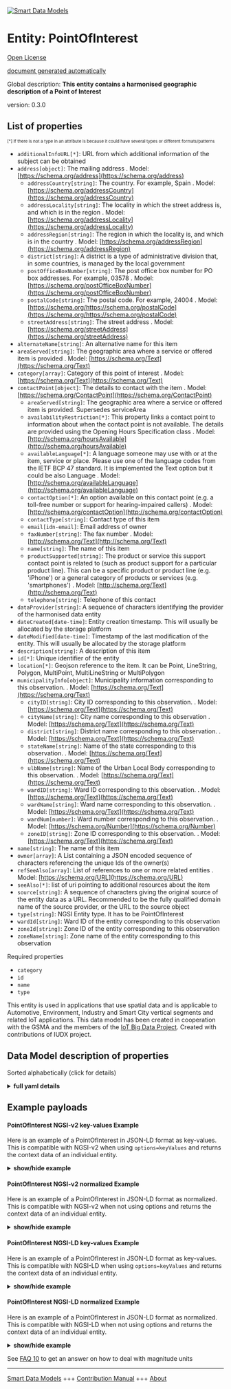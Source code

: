 <!-- 10-Header -->  
[![Smart Data Models](https://smartdatamodels.org/wp-content/uploads/2022/01/SmartDataModels_logo.png "Logo")](https://smartdatamodels.org)  
Entity: PointOfInterest  
=======================<!-- /10-Header -->  
<!-- 15-License -->  
[Open License](https://github.com/smart-data-models//dataModel.PointOfInterest/blob/master/PointOfInterest/LICENSE.md)  
[document generated automatically](https://docs.google.com/presentation/d/e/2PACX-1vTs-Ng5dIAwkg91oTTUdt8ua7woBXhPnwavZ0FxgR8BsAI_Ek3C5q97Nd94HS8KhP-r_quD4H0fgyt3/pub?start=false&loop=false&delayms=3000#slide=id.gb715ace035_0_60)  
<!-- /15-License -->  
<!-- 20-Description -->  
Global description: **This entity contains a harmonised geographic description of a Point of Interest**  
version: 0.3.0  
<!-- /20-Description -->  
<!-- 30-PropertiesList -->  

## List of properties  

<sup><sub>[*] If there is not a type in an attribute is because it could have several types or different formats/patterns</sub></sup>  
- `additionalInfoURL[*]`: URL from which additional information of the subject can be obtained  - `address[object]`: The mailing address  . Model: [https://schema.org/address](https://schema.org/address)	- `addressCountry[string]`: The country. For example, Spain  . Model: [https://schema.org/addressCountry](https://schema.org/addressCountry)  
	- `addressLocality[string]`: The locality in which the street address is, and which is in the region  . Model: [https://schema.org/addressLocality](https://schema.org/addressLocality)  
	- `addressRegion[string]`: The region in which the locality is, and which is in the country  . Model: [https://schema.org/addressRegion](https://schema.org/addressRegion)  
	- `district[string]`: A district is a type of administrative division that, in some countries, is managed by the local government    
	- `postOfficeBoxNumber[string]`: The post office box number for PO box addresses. For example, 03578  . Model: [https://schema.org/postOfficeBoxNumber](https://schema.org/postOfficeBoxNumber)  
	- `postalCode[string]`: The postal code. For example, 24004  . Model: [https://schema.org/https://schema.org/postalCode](https://schema.org/https://schema.org/postalCode)  
	- `streetAddress[string]`: The street address  . Model: [https://schema.org/streetAddress](https://schema.org/streetAddress)  
- `alternateName[string]`: An alternative name for this item  - `areaServed[string]`: The geographic area where a service or offered item is provided  . Model: [https://schema.org/Text](https://schema.org/Text)- `category[array]`: Category of this point of interest  . Model: [https://schema.org/Text](https://schema.org/Text)- `contactPoint[object]`: The details to contact with the item  . Model: [https://schema.org/ContactPoint](https://schema.org/ContactPoint)	- `areaServed[string]`: The geographic area where a service or offered item is provided. Supersedes serviceArea    
	- `availabilityRestriction[*]`: This property links a contact point to information about when the contact point is not available. The details are provided using the Opening Hours Specification class  . Model: [http://schema.org/hoursAvailable](http://schema.org/hoursAvailable)  
	- `availableLanguage[*]`: A language someone may use with or at the item, service or place. Please use one of the language codes from the IETF BCP 47 standard. It is implemented the Text option but it could be also Language  . Model: [http://schema.org/availableLanguage](http://schema.org/availableLanguage)  
	- `contactOption[*]`: An option available on this contact point (e.g. a toll-free number or support for hearing-impaired callers)  . Model: [http://schema.org/contactOption](http://schema.org/contactOption)  
	- `contactType[string]`: Contact type of this item    
	- `email[idn-email]`: Email address of owner    
	- `faxNumber[string]`: The fax number  . Model: [http://schema.org/Text](http://schema.org/Text)  
	- `name[string]`: The name of this item    
	- `productSupported[string]`: The product or service this support contact point is related to (such as product support for a particular product line). This can be a specific product or product line (e.g. 'iPhone') or a general category of products or services (e.g. 'smartphones')  . Model: [http://schema.org/Text](http://schema.org/Text)  
	- `telephone[string]`: Telephone of this contact    
- `dataProvider[string]`: A sequence of characters identifying the provider of the harmonised data entity  - `dateCreated[date-time]`: Entity creation timestamp. This will usually be allocated by the storage platform  - `dateModified[date-time]`: Timestamp of the last modification of the entity. This will usually be allocated by the storage platform  - `description[string]`: A description of this item  - `id[*]`: Unique identifier of the entity  - `location[*]`: Geojson reference to the item. It can be Point, LineString, Polygon, MultiPoint, MultiLineString or MultiPolygon  - `municipalityInfo[object]`: Municipality information corresponding to this observation.  . Model: [https://schema.org/Text](https://schema.org/Text)	- `cityID[string]`: City ID corresponding to this observation.  . Model: [https://schema.org/Text](https://schema.org/Text)  
	- `cityName[string]`: City name corresponding to this observation  . Model: [https://schema.org/Text](https://schema.org/Text)  
	- `district[string]`: District name corresponding to this observation.  . Model: [https://schema.org/Text](https://schema.org/Text)  
	- `stateName[string]`: Name of the state corresponding to this observation.  . Model: [https://schema.org/Text](https://schema.org/Text)  
	- `ulbName[string]`: Name of the Urban Local Body corresponding to this observation.  . Model: [https://schema.org/Text](https://schema.org/Text)  
	- `wardID[string]`: Ward ID corresponding to this observation.  . Model: [https://schema.org/Text](https://schema.org/Text)  
	- `wardName[string]`: Ward name corresponding to this observation.  . Model: [https://schema.org/Text](https://schema.org/Text)  
	- `wardNum[number]`: Ward number corresponding to this observation.  . Model: [https://schema.org/Number](https://schema.org/Number)  
	- `zoneID[string]`: Zone ID corresponding to this observation.  . Model: [https://schema.org/Text](https://schema.org/Text)  
- `name[string]`: The name of this item  - `owner[array]`: A List containing a JSON encoded sequence of characters referencing the unique Ids of the owner(s)  - `refSeeAlso[array]`: List of references to one or more related entities  . Model: [https://schema.org/URL](https://schema.org/URL)- `seeAlso[*]`: list of uri pointing to additional resources about the item  - `source[string]`: A sequence of characters giving the original source of the entity data as a URL. Recommended to be the fully qualified domain name of the source provider, or the URL to the source object  - `type[string]`: NGSI Entity type. It has to be PointOfInterest  - `wardId[string]`: Ward ID of the entity corresponding to this observation  - `zoneId[string]`: Zone ID of the entity corresponding to this observation  - `zoneName[string]`: Zone name of the entity corresponding to this observation  <!-- /30-PropertiesList -->  
<!-- 35-RequiredProperties -->  
Required properties  
- `category`  - `id`  - `name`  - `type`  <!-- /35-RequiredProperties -->  
<!-- 40-RequiredProperties -->  
This entity is used in applications that use spatial data and is applicable to Automotive, Environment, Industry and Smart City vertical segments and related IoT applications. This data model has been created in cooperation with the GSMA and the members of the [IoT Big Data Project](http://www.gsma.com/iot/iot-big-data/). Created with contributions of IUDX project.  
<!-- /40-RequiredProperties -->  
<!-- 50-DataModelHeader -->  
## Data Model description of properties  
Sorted alphabetically (click for details)  
<!-- /50-DataModelHeader -->  
<!-- 60-ModelYaml -->  
<details><summary><strong>full yaml details</strong></summary>    
```yaml  
PointOfInterest:    
  description: This entity contains a harmonised geographic description of a Point of Interest    
  properties:    
    additionalInfoURL:    
      anyOf:    
        - description: Identifier format of any NGSI entity    
          maxLength: 256    
          minLength: 1    
          pattern: ^[\w\-\.\{\}\$\+\*\[\]`|~^@!,:\\]+$    
          type: string    
          x-ngsi:    
            type: Property    
        - description: Identifier format of any NGSI entity    
          format: uri    
          type: string    
          x-ngsi:    
            type: Property    
      description: URL from which additional information of the subject can be obtained    
      x-ngsi:    
        type: Relationship    
    address:    
      description: The mailing address    
      properties:    
        addressCountry:    
          description: 'The country. For example, Spain'    
          type: string    
          x-ngsi:    
            model: https://schema.org/addressCountry    
            type: Property    
        addressLocality:    
          description: 'The locality in which the street address is, and which is in the region'    
          type: string    
          x-ngsi:    
            model: https://schema.org/addressLocality    
            type: Property    
        addressRegion:    
          description: 'The region in which the locality is, and which is in the country'    
          type: string    
          x-ngsi:    
            model: https://schema.org/addressRegion    
            type: Property    
        district:    
          description: 'A district is a type of administrative division that, in some countries, is managed by the local government'    
          type: string    
          x-ngsi:    
            type: Property    
        postOfficeBoxNumber:    
          description: 'The post office box number for PO box addresses. For example, 03578'    
          type: string    
          x-ngsi:    
            model: https://schema.org/postOfficeBoxNumber    
            type: Property    
        postalCode:    
          description: 'The postal code. For example, 24004'    
          type: string    
          x-ngsi:    
            model: https://schema.org/https://schema.org/postalCode    
            type: Property    
        streetAddress:    
          description: The street address    
          type: string    
          x-ngsi:    
            model: https://schema.org/streetAddress    
            type: Property    
        streetNr:    
          description: Number identifying a specific property on a public street    
          type: string    
          x-ngsi:    
            type: Property    
      type: object    
      x-ngsi:    
        model: https://schema.org/address    
        type: Property    
    alternateName:    
      description: An alternative name for this item    
      type: string    
      x-ngsi:    
        type: Property    
    areaServed:    
      description: The geographic area where a service or offered item is provided    
      type: string    
      x-ngsi:    
        model: https://schema.org/Text    
        type: Property    
    category:    
      description: Category of this point of interest    
      items:    
        type: string    
      minItems: 1    
      type: array    
      x-ngsi:    
        model: https://schema.org/Text    
        type: Property    
    contactPoint:    
      description: The details to contact with the item    
      properties:    
        areaServed:    
          description: The geographic area where a service or offered item is provided. Supersedes serviceArea    
          type: string    
          x-ngsi:    
            type: Property    
        availabilityRestriction:    
          anyOf:    
            - description: Array of identifiers format of any NGSI entity    
              items:    
                maxLength: 256    
                minLength: 1    
                pattern: ^[\w\-\.\{\}\$\+\*\[\]`|~^@!,:\\]+$    
                type: string    
              type: array    
              x-ngsi:    
                type: Property    
            - description: Array of identifiers format of any NGSI entity    
              items:    
                format: uri    
                type: string    
              type: array    
              x-ngsi:    
                type: Property    
          description: This property links a contact point to information about when the contact point is not available. The details are provided using the Opening Hours Specification class    
          x-ngsi:    
            model: http://schema.org/hoursAvailable    
            type: Relationship    
        availableLanguage:    
          anyOf:    
            - anyOf:    
                - type: string    
                - items:    
                    type: string    
                  type: array    
          description: 'A language someone may use with or at the item, service or place. Please use one of the language codes from the IETF BCP 47 standard. It is implemented the Text option but it could be also Language'    
          x-ngsi:    
            model: http://schema.org/availableLanguage    
            type: Property    
        contactOption:    
          anyOf:    
            - type: string    
            - items:    
                type: string    
              type: array    
          description: An option available on this contact point (e.g. a toll-free number or support for hearing-impaired callers)    
          x-ngsi:    
            model: http://schema.org/contactOption    
            type: Property    
        contactType:    
          description: Contact type of this item    
          type: string    
          x-ngsi:    
            type: Property    
        email:    
          description: Email address of owner    
          format: idn-email    
          type: string    
          x-ngsi:    
            type: Property    
        faxNumber:    
          description: The fax number    
          type: string    
          x-ngsi:    
            model: http://schema.org/Text    
            type: Property    
        name:    
          description: The name of this item    
          type: string    
          x-ngsi:    
            type: Property    
        productSupported:    
          description: The product or service this support contact point is related to (such as product support for a particular product line). This can be a specific product or product line (e.g. 'iPhone') or a general category of products or services (e.g. 'smartphones')    
          type: string    
          x-ngsi:    
            model: http://schema.org/Text    
            type: Property    
        telephone:    
          description: Telephone of this contact    
          type: string    
          x-ngsi:    
            type: Property    
        url:    
          description: URL which provides a description or further information about this item    
          format: uri    
          type: string    
          x-ngsi:    
            type: Property    
      type: object    
      x-ngsi:    
        model: https://schema.org/ContactPoint    
        type: Property    
    dataProvider:    
      description: A sequence of characters identifying the provider of the harmonised data entity    
      type: string    
      x-ngsi:    
        type: Property    
    dateCreated:    
      description: Entity creation timestamp. This will usually be allocated by the storage platform    
      format: date-time    
      type: string    
      x-ngsi:    
        type: Property    
    dateModified:    
      description: Timestamp of the last modification of the entity. This will usually be allocated by the storage platform    
      format: date-time    
      type: string    
      x-ngsi:    
        type: Property    
    description:    
      description: A description of this item    
      type: string    
      x-ngsi:    
        type: Property    
    id:    
      anyOf:    
        - description: Identifier format of any NGSI entity    
          maxLength: 256    
          minLength: 1    
          pattern: ^[\w\-\.\{\}\$\+\*\[\]`|~^@!,:\\]+$    
          type: string    
          x-ngsi:    
            type: Property    
        - description: Identifier format of any NGSI entity    
          format: uri    
          type: string    
          x-ngsi:    
            type: Property    
      description: Unique identifier of the entity    
      x-ngsi:    
        type: Property    
    location:    
      description: 'Geojson reference to the item. It can be Point, LineString, Polygon, MultiPoint, MultiLineString or MultiPolygon'    
      oneOf:    
        - description: Geojson reference to the item. Point    
          properties:    
            bbox:    
              items:    
                type: number    
              minItems: 4    
              type: array    
            coordinates:    
              items:    
                type: number    
              minItems: 2    
              type: array    
            type:    
              enum:    
                - Point    
              type: string    
          required:    
            - type    
            - coordinates    
          title: GeoJSON Point    
          type: object    
          x-ngsi:    
            type: GeoProperty    
        - description: Geojson reference to the item. LineString    
          properties:    
            bbox:    
              items:    
                type: number    
              minItems: 4    
              type: array    
            coordinates:    
              items:    
                items:    
                  type: number    
                minItems: 2    
                type: array    
              minItems: 2    
              type: array    
            type:    
              enum:    
                - LineString    
              type: string    
          required:    
            - type    
            - coordinates    
          title: GeoJSON LineString    
          type: object    
          x-ngsi:    
            type: GeoProperty    
        - description: Geojson reference to the item. Polygon    
          properties:    
            bbox:    
              items:    
                type: number    
              minItems: 4    
              type: array    
            coordinates:    
              items:    
                items:    
                  items:    
                    type: number    
                  minItems: 2    
                  type: array    
                minItems: 4    
                type: array    
              type: array    
            type:    
              enum:    
                - Polygon    
              type: string    
          required:    
            - type    
            - coordinates    
          title: GeoJSON Polygon    
          type: object    
          x-ngsi:    
            type: GeoProperty    
        - description: Geojson reference to the item. MultiPoint    
          properties:    
            bbox:    
              items:    
                type: number    
              minItems: 4    
              type: array    
            coordinates:    
              items:    
                items:    
                  type: number    
                minItems: 2    
                type: array    
              type: array    
            type:    
              enum:    
                - MultiPoint    
              type: string    
          required:    
            - type    
            - coordinates    
          title: GeoJSON MultiPoint    
          type: object    
          x-ngsi:    
            type: GeoProperty    
        - description: Geojson reference to the item. MultiLineString    
          properties:    
            bbox:    
              items:    
                type: number    
              minItems: 4    
              type: array    
            coordinates:    
              items:    
                items:    
                  items:    
                    type: number    
                  minItems: 2    
                  type: array    
                minItems: 2    
                type: array    
              type: array    
            type:    
              enum:    
                - MultiLineString    
              type: string    
          required:    
            - type    
            - coordinates    
          title: GeoJSON MultiLineString    
          type: object    
          x-ngsi:    
            type: GeoProperty    
        - description: Geojson reference to the item. MultiLineString    
          properties:    
            bbox:    
              items:    
                type: number    
              minItems: 4    
              type: array    
            coordinates:    
              items:    
                items:    
                  items:    
                    items:    
                      type: number    
                    minItems: 2    
                    type: array    
                  minItems: 4    
                  type: array    
                type: array    
              type: array    
            type:    
              enum:    
                - MultiPolygon    
              type: string    
          required:    
            - type    
            - coordinates    
          title: GeoJSON MultiPolygon    
          type: object    
          x-ngsi:    
            type: GeoProperty    
      x-ngsi:    
        type: GeoProperty    
    municipalityInfo:    
      description: Municipality information corresponding to this observation.    
      properties:    
        cityID:    
          description: City ID corresponding to this observation.    
          type: string    
          x-ngsi:    
            model: https://schema.org/Text    
            type: Property    
        cityName:    
          description: City name corresponding to this observation    
          type: string    
          x-ngsi:    
            model: https://schema.org/Text    
            type: Property    
        district:    
          description: District name corresponding to this observation.    
          type: string    
          x-ngsi:    
            model: https://schema.org/Text    
            type: Property    
        stateName:    
          description: Name of the state corresponding to this observation.    
          type: string    
          x-ngsi:    
            model: https://schema.org/Text    
            type: Property    
        ulbName:    
          description: Name of the Urban Local Body corresponding to this observation.    
          type: string    
          x-ngsi:    
            model: https://schema.org/Text    
            type: Property    
        wardID:    
          description: Ward ID corresponding to this observation.    
          type: string    
          x-ngsi:    
            model: https://schema.org/Text    
            type: Property    
        wardName:    
          description: Ward name corresponding to this observation.    
          type: string    
          x-ngsi:    
            model: https://schema.org/Text    
            type: Property    
        wardNum:    
          description: Ward number corresponding to this observation.    
          type: number    
          x-ngsi:    
            model: https://schema.org/Number    
            type: Property    
        zoneID:    
          description: Zone ID corresponding to this observation.    
          type: string    
          x-ngsi:    
            model: https://schema.org/Text    
            type: Property    
        zoneName:    
          description: Zone name corresponding to this observation.    
          type: string    
          x-ngsi:    
            model: https://schema.org/Text    
            type: Property    
      type: object    
      x-ngsi:    
        model: https://schema.org/Text    
        type: Property    
    name:    
      description: The name of this item    
      type: string    
      x-ngsi:    
        type: Property    
    owner:    
      description: A List containing a JSON encoded sequence of characters referencing the unique Ids of the owner(s)    
      items:    
        anyOf:    
          - description: Identifier format of any NGSI entity    
            maxLength: 256    
            minLength: 1    
            pattern: ^[\w\-\.\{\}\$\+\*\[\]`|~^@!,:\\]+$    
            type: string    
            x-ngsi:    
              type: Property    
          - description: Identifier format of any NGSI entity    
            format: uri    
            type: string    
            x-ngsi:    
              type: Property    
        description: Unique identifier of the entity    
        x-ngsi:    
          type: Property    
      type: array    
      x-ngsi:    
        type: Property    
    refSeeAlso:    
      description: List of references to one or more related entities    
      items:    
        anyOf:    
          - anyOf:    
              - description: Identifier format of any NGSI entity    
                maxLength: 256    
                minLength: 1    
                pattern: ^[\w\-\.\{\}\$\+\*\[\]`|~^@!,:\\]+$    
                type: string    
                x-ngsi:    
                  type: Property    
              - description: Identifier format of any NGSI entity    
                format: uri    
                type: string    
                x-ngsi:    
                  type: Property    
            description: Unique identifier of the entity    
            x-ngsi:    
              type: Property    
      minItems: 1    
      type: array    
      uniqueItems: true    
      x-ngsi:    
        model: https://schema.org/URL    
        type: Property    
    seeAlso:    
      description: list of uri pointing to additional resources about the item    
      oneOf:    
        - items:    
            format: uri    
            type: string    
          minItems: 1    
          type: array    
        - format: uri    
          type: string    
      x-ngsi:    
        type: Property    
    source:    
      description: 'A sequence of characters giving the original source of the entity data as a URL. Recommended to be the fully qualified domain name of the source provider, or the URL to the source object'    
      type: string    
      x-ngsi:    
        type: Property    
    type:    
      description: NGSI Entity type. It has to be PointOfInterest    
      enum:    
        - PointOfInterest    
      type: string    
      x-ngsi:    
        type: Property    
    wardId:    
      description: Ward ID of the entity corresponding to this observation    
      type: string    
      x-ngsi:    
        type: Property    
    zoneId:    
      description: Zone ID of the entity corresponding to this observation    
      type: string    
      x-ngsi:    
        type: Property    
    zoneName:    
      description: Zone name of the entity corresponding to this observation    
      type: string    
      x-ngsi:    
        type: Property    
  required:    
    - id    
    - type    
    - category    
    - name    
  type: object    
  x-derived-from: ""    
  x-disclaimer: 'Redistribution and use in source and binary forms, with or without modification, are permitted  provided that the license conditions are met. Copyleft (c) 2022 Contributors to Smart Data Models Program'    
  x-license-url: https://github.com/smart-data-models/dataModel.PointOfInterest/blob/master/PointOfInterest/LICENSE.md    
  x-model-schema: https://smart-data-models.github.io/dataModel.PointOfInterest/PointOfInterest/schema.json    
  x-model-tags: IUDX    
  x-version: 0.3.0    
```  
</details>    
<!-- /60-ModelYaml -->  
<!-- 70-MiddleNotes -->  
<!-- /70-MiddleNotes -->  
<!-- 80-Examples -->  
## Example payloads    
#### PointOfInterest NGSI-v2 key-values Example    
Here is an example of a PointOfInterest in JSON-LD format as key-values. This is compatible with NGSI-v2 when  using `options=keyValues` and returns the context data of an individual entity.  
<details><summary><strong>show/hide example</strong></summary>    
```json  
{  
  "id": "urn:ngsi-ld:PointOfInterest-A-Concha-123456",  
  "type": "PointOfInterest",  
  "name": "Playa de a Concha",  
  "description": "La Playa de A Concha se presenta como una continuación de la Playa de Compostela, una de las más frecuentadas de Vilagarcía.",  
  "address": {  
    "addressCountry": "ES",  
    "addressLocality": "Vilagarcía de Arousa"  
  },  
  "category": [  
    "113"  
  ],  
  "location": {  
    "type": "Point",  
    "coordinates": [  
      -8.768460000000001,  
      42.60214472222222  
    ]  
  },  
  "municipalityInfo":{  
    "district":"Bangalore Urban",  
    "ulbName":"BMC",  
    "cityID":"23",  
    "stateName":"Karnataka",  
    "cityName":"Bangalore",  
    "zoneID":"2",  
    "wardNum":4  
  },  
  "source": "http://www.tourspain.es",  
  "refSeeAlso": [  
    "Beach-A-Concha-123456"  
  ],  
  "wardId": "",  
  "zoneId": "",  
  "additionalInfoURL": "urn:ngsi-ld:Point:34E4:A234",  
  "zoneName": ""  
}  
```  
</details>  
#### PointOfInterest NGSI-v2 normalized Example    
Here is an example of a PointOfInterest in JSON-LD format as normalized. This is compatible with NGSI-v2 when not using options and returns the context data of an individual entity.  
<details><summary><strong>show/hide example</strong></summary>    
```json  
{  
  "id": "PointOfInterest-A-Concha-123456",  
  "type": "PointOfInterest",  
  "category": {  
    "type": "array",  
    "value": [  
      "113"  
    ]  
  },  
  "description": {  
    "type": "Text",  
    "value": "La Playa de A Concha se presenta como una continuaciin de la Playa de Compostela, una de las mis frecuentadas de Vilagarcia."  
  },  
  "refSeeAlso": {  
    "type": "array",  
    "value": [  
      "Beach-A-Concha-123456"  
    ]  
  },  
  "source": {  
    "type": "Text",  
    "value": "http://www.tourspain.es"  
  },  
  "location": {  
    "type": "geo:json",  
    "value": {  
      "type": "Point",  
      "coordinates": [  
        -8.768460000000001,  
        42.60214472222222  
      ]  
    }  
  },  
  "address": {  
    "type": "PostalAddress",  
    "value": {  
      "addressCountry": "ES",  
      "addressLocality": "Vilagarcia de Arousa"  
    }  
  },  
  "municipalityInfo": {  
    "type": "StructureValue",  
    "value": {  
      "district":"Bangalore Urban",  
      "ulbName":"BMC",  
      "cityID":"23",  
      "stateName":"Karnataka",  
      "cityName":"Bangalore",  
      "zoneID":"2",  
      "wardNum":4  
    }  
  },  
  "name": {  
    "type": "Text",  
    "value": "Playa de a Concha"  
  },  
  "wardId": {  
    "type": "Text",  
    "value": ""  
  },  
  "zoneId": {  
    "type": "Text",  
    "value": ""  
  },  
  "additionalInfoURL": {  
    "type": "Relationship",  
    "value": "urn:ngsi-ld:Point:34E4:A234"  
  },  
  "zoneName": {  
    "type": "Text",  
    "value": ""  
  }  
}  
```  
</details>  
#### PointOfInterest NGSI-LD key-values Example    
Here is an example of a PointOfInterest in JSON-LD format as key-values. This is compatible with NGSI-LD when  using `options=keyValues` and returns the context data of an individual entity.  
<details><summary><strong>show/hide example</strong></summary>    
```json  
{  
  "id": "urn:ngsi-ld:PointOfInterest:PointOfInterest-A-Concha-123456",  
  "type": "PointOfInterest",  
  "additionalInfoURL": "urn:ngsi-ld:Point:34E4:A234",  
  "address": {  
    "addressCountry": "ES",  
    "addressLocality": "Vilagarcia de Arousa"  
  },  
  "category": [  
    "113"  
  ],  
  "description": "La Playa de A Concha se presenta como una continuacion de la Playa de Compostela, una de las mas frecuentadas de Vilagarcia.",  
  "location": {  
    "type": "Point",  
    "coordinates": [  
      -8.768460000000001,  
      42.60214472222222  
    ]  
  },  
  "municipalityInfo":{  
    "district":"Bangalore Urban",  
    "ulbName":"BMC",  
    "cityID":"23",  
    "stateName":"Karnataka",  
    "cityName":"Bangalore",  
    "zoneID":"2",  
    "wardNum":4  
  },  
  "name": "Playa de a Concha",  
  "refSeeAlso": [  
    "urn:ngsi-ld:SeeAlso:Beach-A-Concha-123456"  
  ],  
  "source": "http://www.tourspain.es",  
  "wardId": "",  
  "zoneId": "",  
  "zoneName": "",  
  "@context": [  
    "https://uri.etsi.org/ngsi-ld/v1/ngsi-ld-core-context.jsonld",  
    "https://raw.githubusercontent.com/smart-data-models/dataModel.PointOfInterest/master/context.jsonld"  
  ]  
}  
```  
</details>  
#### PointOfInterest NGSI-LD normalized Example    
Here is an example of a PointOfInterest in JSON-LD format as normalized. This is compatible with NGSI-LD when not using options and returns the context data of an individual entity.  
<details><summary><strong>show/hide example</strong></summary>    
```json  
{  
  "id": "urn:ngsi-ld:PointOfInterest:PointOfInterest-A-Concha-123456",  
  "type": "PointOfInterest",  
  "additionalInfoURL": {  
    "type": "Relationship",  
    "object": "urn:ngsi-ld:Point:34E4:A234"  
  },  
  "address": {  
    "type": "Property",  
    "value": {  
      "addressCountry": "ES",  
      "addressLocality": "Vilagarcia de Arousa"  
    }  
  },  
  "category": {  
    "type": "Property",  
    "value": [  
      "113"  
    ]  
  },  
  "description": {  
    "type": "Property",  
    "value": "La Playa de A Concha se presenta como una continuacion de la Playa de Compostela, una de las mas frecuentadas de Vilagarcia."  
  },  
  "location": {  
    "type": "GeoProperty",  
    "value": {  
      "type": "Point",  
      "coordinates": [  
        -8.768460000000001,  
        42.60214472222222  
      ]  
    }  
  },  
  "municipalityInfo": {  
    "type": "Property",  
    "value": {  
      "district":"Bangalore Urban",  
      "ulbName":"BMC",  
      "cityID":"23",  
      "stateName":"Karnataka",  
      "cityName":"Bangalore",  
      "zoneID":"2",  
      "wardNum":4  
    }  
  },  
  "name": {  
    "type": "Property",  
    "value": "Playa de a Concha"  
  },  
  "refSeeAlso": {  
    "type": "Property",  
    "value": [  
      "urn:ngsi-ld:SeeAlso:Beach-A-Concha-123456"  
    ]  
  },  
  "source": {  
    "type": "Property",  
    "value": "http://www.tourspain.es"  
  },  
  "wardId": {  
    "type": "Property",  
    "value": ""  
  },  
  "zoneId": {  
    "type": "Property",  
    "value": ""  
  },  
  "zoneName": {  
    "type": "Property",  
    "value": ""  
  },  
  "@context": [  
    "https://raw.githubusercontent.com/smart-data-models/dataModel.PointOfInterest/master/context.jsonld"  
  ]  
}  
```  
</details><!-- /80-Examples -->  
<!-- 90-FooterNotes -->  
<!-- /90-FooterNotes -->  
<!-- 95-Units -->  
See [FAQ 10](https://smartdatamodels.org/index.php/faqs/) to get an answer on how to deal with magnitude units  
<!-- /95-Units -->  
<!-- 97-LastFooter -->  
---  
[Smart Data Models](https://smartdatamodels.org) +++ [Contribution Manual](https://bit.ly/contribution_manual) +++ [About](https://bit.ly/Introduction_SDM)<!-- /97-LastFooter -->  
